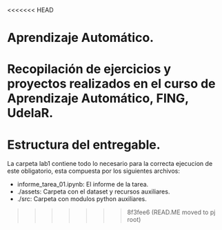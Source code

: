 <<<<<<< HEAD
# Aprendizaje Automático.

Recopilación de ejercicios y proyectos realizados en el curso de Aprendizaje Automático, FING, UdelaR.
=======
# Estructura del entregable.

La carpeta lab1 contiene todo lo necesario para la correcta ejecucion de este obligatorio, esta compuesta por los siguientes archivos:

- informe_tarea_01.ipynb: El informe de la tarea.
- ./assets: Carpeta con el dataset y recursos auxiliares.
- ./src: Carpeta con modulos python auxiliares.
>>>>>>> 8f3fee6 (READ.ME moved to pj root)
